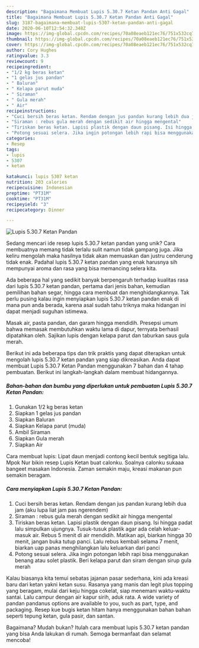 ```yaml
---
description: "Bagaimana Membuat Lupis 5.30.7 Ketan Pandan Anti Gagal"
title: "Bagaimana Membuat Lupis 5.30.7 Ketan Pandan Anti Gagal"
slug: 3187-bagaimana-membuat-lupis-5307-ketan-pandan-anti-gagal
date: 2020-06-10T12:54:32.348Z
image: https://img-global.cpcdn.com/recipes/70a08eaeb121ec76/751x532cq70/lupis-5307-ketan-pandan-foto-resep-utama.jpg
thumbnail: https://img-global.cpcdn.com/recipes/70a08eaeb121ec76/751x532cq70/lupis-5307-ketan-pandan-foto-resep-utama.jpg
cover: https://img-global.cpcdn.com/recipes/70a08eaeb121ec76/751x532cq70/lupis-5307-ketan-pandan-foto-resep-utama.jpg
author: Cory Hughes
ratingvalue: 3.3
reviewcount: 9
recipeingredient:
- "1/2 kg beras ketan"
- "1 gelas jus pandan"
- " Baluran"
- " Kelapa parut muda"
- " Siraman"
- " Gula merah"
- " Air"
recipeinstructions:
- "Cuci bersih beras ketan. Rendam dengan jus pandan kurang lebih dua jam (aku lupa liat jam pas ngerendem)"
- "Siraman : rebus gula merah dengan sedikit air hingga mengental"
- "Tiriskan beras ketan. Lapisi plastik dengan daun pisang. Isi hingga padat lalu simpulkan ujungnya. Tusuk-tusuk plastik agar ada celah keluar-masuk air. Rebus 5 menit di air mendidih. Matikan api, biarkan hingga 30 menit, jangan buka tutup panci. Lalu rebus kembali selama 7 menit, biarkan uap panas menghilangkan lalu keluarkan dari panci"
- "Potong sesuai selera. Jika ingin potongan lebih rapi bisa menggunakan benang atau solet plastik. Beri kelapa parut dan siram dengan sirup gula merah"
categories:
- Resep
tags:
- lupis
- 5307
- ketan

katakunci: lupis 5307 ketan 
nutrition: 203 calories
recipecuisine: Indonesian
preptime: "PT31M"
cooktime: "PT31M"
recipeyield: "3"
recipecategory: Dinner

---
```



![Lupis 5.30.7 Ketan Pandan](https://img-global.cpcdn.com/recipes/70a08eaeb121ec76/751x532cq70/lupis-5307-ketan-pandan-foto-resep-utama.jpg)

Sedang mencari ide resep lupis 5.30.7 ketan pandan yang unik? Cara membuatnya memang tidak terlalu sulit namun tidak gampang juga. Jika keliru mengolah maka hasilnya tidak akan memuaskan dan justru cenderung tidak enak. Padahal lupis 5.30.7 ketan pandan yang enak harusnya sih mempunyai aroma dan rasa yang bisa memancing selera kita.

Ada beberapa hal yang sedikit banyak berpengaruh terhadap kualitas rasa dari lupis 5.30.7 ketan pandan, pertama dari jenis bahan, kemudian pemilihan bahan segar, hingga cara membuat dan menghidangkannya. Tak perlu pusing kalau ingin menyiapkan lupis 5.30.7 ketan pandan enak di mana pun anda berada, karena asal sudah tahu triknya maka hidangan ini dapat menjadi suguhan istimewa.

Masak air, pasta pandan, dan garam hingga mendidih. Presepsi umum bahwa memasak membutuhkan waktu lama di dapur, ternyata berhasil dipatahkan oleh. Sajikan lupis dengan kelapa parut dan taburkan saus gula merah.


Berikut ini ada beberapa tips dan trik praktis yang dapat diterapkan untuk mengolah lupis 5.30.7 ketan pandan yang siap dikreasikan. Anda dapat membuat Lupis 5.30.7 Ketan Pandan menggunakan 7 bahan dan 4 tahap pembuatan. Berikut ini langkah-langkah dalam membuat hidangannya.

<!--inarticleads1-->

##### Bahan-bahan dan bumbu yang diperlukan untuk pembuatan Lupis 5.30.7 Ketan Pandan:

1. Gunakan 1/2 kg beras ketan
1. Siapkan 1 gelas jus pandan
1. Siapkan  Baluran
1. Siapkan  Kelapa parut (muda)
1. Ambil  Siraman
1. Siapkan  Gula merah
1. Siapkan  Air


Cara membuat lupis: Lipat daun menjadi contong kecil bentuk segitiga lalu. Mpok Nur bikin resep Lupis Ketan buat calonku. Soalnya calonku sukaaa bangeet masakan Indonesia. Zaman semakin maju, kreasi makanan pun semakin beragam. 

<!--inarticleads2-->

##### Cara menyiapkan Lupis 5.30.7 Ketan Pandan:

1. Cuci bersih beras ketan. Rendam dengan jus pandan kurang lebih dua jam (aku lupa liat jam pas ngerendem)
1. Siraman : rebus gula merah dengan sedikit air hingga mengental
1. Tiriskan beras ketan. Lapisi plastik dengan daun pisang. Isi hingga padat lalu simpulkan ujungnya. Tusuk-tusuk plastik agar ada celah keluar-masuk air. Rebus 5 menit di air mendidih. Matikan api, biarkan hingga 30 menit, jangan buka tutup panci. Lalu rebus kembali selama 7 menit, biarkan uap panas menghilangkan lalu keluarkan dari panci
1. Potong sesuai selera. Jika ingin potongan lebih rapi bisa menggunakan benang atau solet plastik. Beri kelapa parut dan siram dengan sirup gula merah


Kalau biasanya kita temui sebatas jajanan pasar sederhana, kini ada kreasi baru dari ketan yakni ketan susu. Rasanya yang manis dan legit plus topping yang beragam, mulai dari keju hingga cokelat, siap menemani waktu-waktu santai. Lalu campur dengan air kapur sirih, aduk rata. A wide variety of pandan pandanus options are available to you, such as part, type, and packaging. Resep kue bugis ketan hitam hanya menggunakan bahan bahan seperti tepung ketan, gula pasir, dan santan. 

Bagaimana? Mudah bukan? Itulah cara membuat lupis 5.30.7 ketan pandan yang bisa Anda lakukan di rumah. Semoga bermanfaat dan selamat mencoba!
